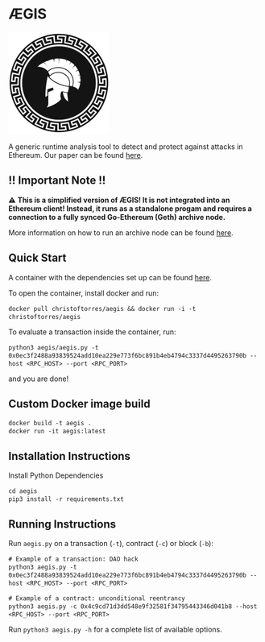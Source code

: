 ÆGIS
====

<img src="https://github.com/christoftorres/Aegis/raw/master/aegis-logo.jpg" width="200">

A generic runtime analysis tool to detect and protect against attacks in Ethereum. Our paper can be found [here](https://orbilu.uni.lu/bitstream/10993/42957/1/Aegis_ASIACCS_2020.pdf).

## !! Important Note !!

:warning: **This is a simplified version of ÆGIS! It is not integrated into an Ethereum client! Instead, it runs as a standalone progam and requires a connection to a fully synced Go-Ethereum (Geth) archive node.**

More information on how to run an archive node can be found [here](https://docs.ethhub.io/using-ethereum/running-an-ethereum-node/#archive-nodes).

## Quick Start

A container with the dependencies set up can be found [here](https://hub.docker.com/r/christoftorres/aegis/).

To open the container, install docker and run:

```
docker pull christoftorres/aegis && docker run -i -t christoftorres/aegis
```

To evaluate a transaction inside the container, run:

```
python3 aegis/aegis.py -t 0x0ec3f2488a93839524add10ea229e773f6bc891b4eb4794c3337d4495263790b --host <RPC_HOST> --port <RPC_PORT>
```

and you are done!

## Custom Docker image build

```
docker build -t aegis .
docker run -it aegis:latest
```

## Installation Instructions

Install Python Dependencies

``` shell
cd aegis
pip3 install -r requirements.txt
```

## Running Instructions

Run ```aegis.py``` on a transaction (```-t```), contract (```-c```) or block (```-b```):

``` shell
# Example of a transaction: DAO hack
python3 aegis.py -t 0x0ec3f2488a93839524add10ea229e773f6bc891b4eb4794c3337d4495263790b --host <RPC_HOST> --port <RPC_PORT>
```

``` shell
# Example of a contract: unconditional reentrancy
python3 aegis.py -c 0x4c9cd71d3dd548e9f32581f34795443346d041b8 --host <RPC_HOST> --port <RPC_PORT>
```

Run ```python3 aegis.py -h``` for a complete list of available options.

